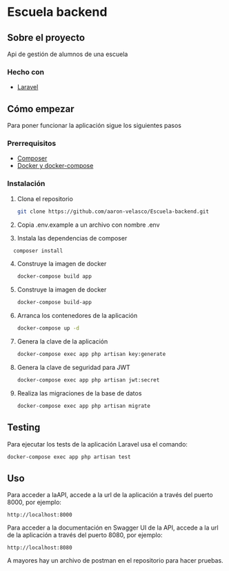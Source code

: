 # Escuela backend

<!-- ABOUT THE PROJECT -->
## Sobre el proyecto

Api de gestión de alumnos de una escuela


### Hecho con

* [Laravel](https://laravel.com)


<!-- GETTING STARTED -->
## Cómo empezar

Para poner funcionar la aplicación sigue los siguientes pasos

### Prerrequisitos

* [Composer](https://getcomposer.org/)
* [Docker y docker-compose](https://www.docker.com/get-started)

### Instalación

1. Clona el repositorio
   ```sh
   git clone https://github.com/aaron-velasco/Escuela-backend.git
   ```

2. Copia .env.example a un archivo con nombre .env

3. Instala las dependencias de composer
 ```sh
   composer install
   ```

4. Construye la imagen de docker
   ```sh
   docker-compose build app
   ```

5. Construye la imagen de docker
   ```sh
   docker-compose build-app
   ```

6. Arranca los contenedores de la aplicación
   ```sh
   docker-compose up -d
   ```

7. Genera la clave de la aplicación
   ```sh
   docker-compose exec app php artisan key:generate
   ```

8. Genera la clave de seguridad para JWT
   ```sh
   docker-compose exec app php artisan jwt:secret
   ```

9. Realiza las migraciones de la base de datos
   ```sh
   docker-compose exec app php artisan migrate
   ```

## Testing

Para ejecutar los tests de la aplicación Laravel usa el comando:
   ```sh
   docker-compose exec app php artisan test
   ```



<!-- USAGE EXAMPLES -->
## Uso

Para acceder a laAPI, accede a la url de la aplicación a través del puerto 8000, por ejemplo:
   ```
   http://localhost:8000
   ```

Para acceder a la documentación en Swagger UI de la API, accede a la url de la aplicación a través del puerto 8080, por ejemplo:
   ```
   http://localhost:8080
   ```

A mayores hay un archivo de postman en el repositorio para hacer pruebas.

